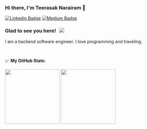 ### Hi there, I'm Teerasak Narairam 👋

[![Linkedin Badge](https://img.shields.io/badge/-LinkedIn-0e76a8?style=flat-square&logo=Linkedin&logoColor=white)](https://www.linkedin.com/in/teerasaknrt/)
[![Medium Badge](https://img.shields.io/badge/medium-%2312100E.svg?&style=for-square&logo=medium&logoColor=white)](https://medium.com/@teerasak.nr)

### Glad to see you here! &nbsp; ![](https://visitor-badge.glitch.me/badge?page_id=teerasaknrt.teerasaknrt)

I am a backend software engineer. I love programming and traveling.

</br>

📈 **My GitHub Stats:**

<p>
  <img height="180em" src="https://github-readme-stats.vercel.app/api?username=teerasaknrt&show_icons=true&hide_border=true&&count_private=true&include_all_commits=true" />
  <img height="180em" src="https://github-readme-stats.vercel.app/api/top-langs/?username=teerasaknrt&exclude_repo=KNN-Image-Classification&show_icons=true&hide_border=true&layout=compact&langs_count=8"/>
</p>
